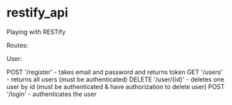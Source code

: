 # restify_api
Playing with RESTify

Routes:

User:

POST '/register' - takes email and password and returns token
GET '/users' - returns all users (must be authenticated)
DELETE '/user/{id}' - deletes one user by id (must be authenticated & have authorization to delete user)
POST '/login' - authenticates the user



